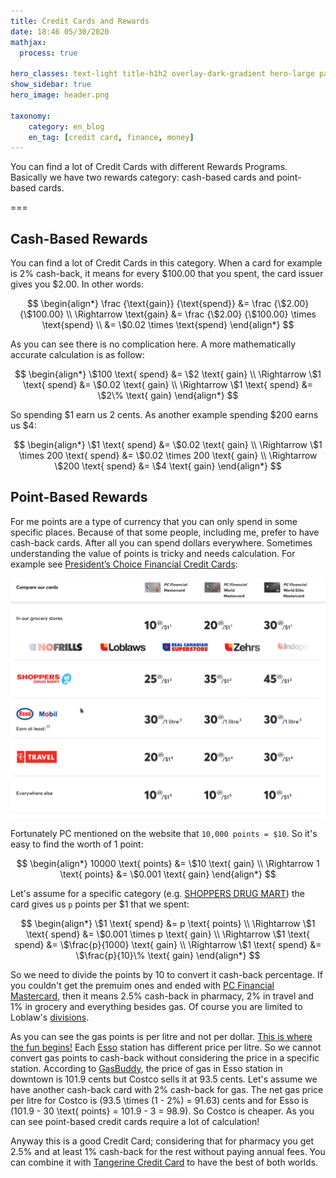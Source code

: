 ```yaml
---
title: Credit Cards and Rewards
date: 18:46 05/30/2020 
mathjax:
  process: true

hero_classes: text-light title-h1h2 overlay-dark-gradient hero-large parallax
show_sidebar: true
hero_image: header.png

taxonomy:
    category: en_blog
    en_tag: [credit card, finance, money]
---
```


You can find a lot of Credit Cards with different Rewards Programs. Basically we have two rewards category: cash-based cards and point-based cards.

===

## Cash-Based Rewards

You can find a lot of Credit Cards in this category. When a card for example is 2% cash-back, it means for every $100.00 that you spent, the card issuer gives you $2.00. In other words:

$$
\begin{align*}
\frac {\text{gain}} {\text{spend}} &= \frac {\$2.00} {\$100.00} \\
\Rightarrow \text{gain} &= \frac {\$2.00} {\$100.00} \times \text{spend} \\
&= \$0.02 \times \text{spend}
\end{align*}
$$

As you can see there is no complication here. A more mathematically accurate calculation is as follow:

$$
\begin{align*}
\$100 \text{ spend} &= \$2 \text{ gain} \\
\Rightarrow \$1 \text{ spend} &= \$0.02 \text{ gain} \\
\Rightarrow \$1 \text{ spend} &= \$2\% \text{ gain}
\end{align*}
$$

So spending $1 earn us 2 cents. As another example spending $200 earns us $4:

$$
\begin{align*}
\$1 \text{ spend} &= \$0.02 \text{ gain} \\
\Rightarrow \$1 \times 200 \text{ spend} &= \$0.02 \times 200 \text{ gain} \\
\Rightarrow \$200 \text{ spend} &= \$4 \text{ gain}
\end{align*}
$$

## Point-Based Rewards

For me points are a type of currency that you can only spend in some specific places. Because of that some people, including me, prefer to have cash-back cards. After all you can spend dollars everywhere. Sometimes understanding the value of points is tricky and needs calculation. For example see [President’s Choice Financial Credit Cards](https://www.pcfinancial.ca/en/credit-cards):

![PC Credit Cards](pc_credit_cards.png)

Fortunately PC mentioned on the website that `10,000 points = $10`. So it's easy to find the worth of 1 point:

$$
\begin{align*}
10000 \text{ points} &= \$10 \text{ gain} \\
\Rightarrow 1 \text{ points} &= \$0.001 \text{ gain}
\end{align*}
$$

Let's assume for a specific category (e.g. [SHOPPERS DRUG MART](https://www1.shoppersdrugmart.ca/en/home)) the card gives us `p` points per $1 that we spent:

$$
\begin{align*}
\$1 \text{ spend} &= p \text{ points} \\
\Rightarrow \$1 \text{ spend} &= \$0.001 \times p \text{ gain} \\
\Rightarrow \$1 \text{ spend} &= \$\frac{p}{1000} \text{ gain} \\
\Rightarrow \$1 \text{ spend} &= \$\frac{p}{10}\% \text{ gain}
\end{align*}
$$

So we need to divide the points by 10 to convert it cash-back percentage. If you couldn't get the premuim ones and ended with [PC Financial Mastercard](https://www.pcfinancial.ca/en/credit-cards/pc-mastercard), then it means 2.5% cash-back in pharmacy, 2% in travel and 1% in grocery and everything besides gas. Of course you are limited to Loblaw's [divisions](http://www.loblaw.ca/en.html).

As you can see the gas points is per litre and not per dollar. [This is where the fun begins!](https://www.imdb.com/title/tt0121766/quotes?item=qt0333039) Each [Esso](https://www.esso.ca/en-ca) station has different price per litre. So we cannot convert gas points to cash-back without considering the price in a specific station. According to [GasBuddy](https://www.gasbuddy.com/), the price of gas in Esso station in downtown is 101.9 cents but Costco sells it at 93.5 cents. Let's assume we have another cash-back card with 2% cash-back for gas. The net gas price per litre for Costco is \(93.5 \times (1 - 2\%) = 91.63\) cents and for Esso is \(101.9 - 30 \text{ points} = 101.9 - 3 = 98.9\). So Costco is cheaper. As you can see point-based credit cards require a lot of calculation!

Anyway this is a good Credit Card; considering that for pharmacy you get 2.5% and at least 1% cash-back for the rest without paying annual fees. You can combine it with [Tangerine Credit Card](https://www.tangerine.ca/en/products/spending/creditcard/) to have the best of both worlds.
